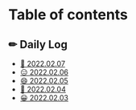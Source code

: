 # Table of contents

## ✏ Daily Log

* [🙂 2022.02.07](README.md)
* [😑 2022.02.06](<README (1).md>)
* [😄 2022.02.05](<README (1) (1).md>)
* [🙂 2022.02.04](daily-log/2022.02.04.md)
* [😀 2022.02.03](daily-log/2022.02.03.md)
